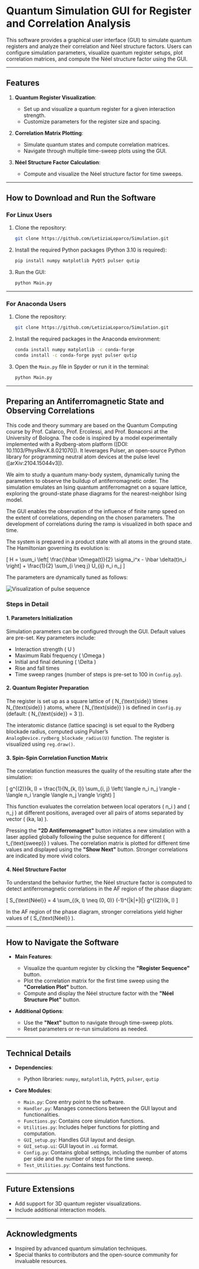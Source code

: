 # Quantum Simulation GUI for Register and Correlation Analysis

This software provides a graphical user interface (GUI) to simulate quantum registers and analyze their correlation and Néel structure factors. Users can configure simulation parameters, visualize quantum register setups, plot correlation matrices, and compute the Néel structure factor using the GUI.

---

## Features

1. **Quantum Register Visualization**:
   - Set up and visualize a quantum register for a given interaction strength.
   - Customize parameters for the register size and spacing.

2. **Correlation Matrix Plotting**:
   - Simulate quantum states and compute correlation matrices.
   - Navigate through multiple time-sweep plots using the GUI.

3. **Néel Structure Factor Calculation**:
   - Compute and visualize the Néel structure factor for time sweeps.

---

## How to Download and Run the Software

### For Linux Users

1. Clone the repository:
   ```bash
   git clone https://github.com/LetiziaLoparco/Simulation.git
   ```

2. Install the required Python packages (Python 3.10 is required):
   ```bash
   pip install numpy matplotlib PyQt5 pulser qutip
   ```

3. Run the GUI:
   ```bash
   python Main.py
   ```

---

### For Anaconda Users

1. Clone the repository:
   ```bash
   git clone https://github.com/LetiziaLoparco/Simulation.git
   ```

2. Install the required packages in the Anaconda environment:
   ```bash
   conda install numpy matplotlib -c conda-forge
   conda install -c conda-forge pyqt pulser qutip
   ```

3. Open the `Main.py` file in Spyder or run it in the terminal:
   ```bash
   python Main.py
   ```

---

## Preparing an Antiferromagnetic State and Observing Correlations

This code and theory summary are based on the Quantum Computing course by Prof. Calarco, Prof. Ercolessi, and Prof. Bonacorsi at the University of Bologna. The code is inspired by a model experimentally implemented with a Rydberg-atom platform ([DOI: 10.1103/PhysRevX.8.021070]). It leverages Pulser, an open-source Python library for programming neutral atom devices at the pulse level ([arXiv:2104.15044v3]).

We aim to study a quantum many-body system, dynamically tuning the parameters to observe the buildup of antiferromagnetic order. The simulation emulates an Ising quantum antiferromagnet on a square lattice, exploring the ground-state phase diagrams for the nearest-neighbor Ising model.

The GUI enables the observation of the influence of finite ramp speed on the extent of correlations, depending on the chosen parameters. The development of correlations during the ramp is visualized in both space and time.

The system is prepared in a product state with all atoms in the ground state. The Hamiltonian governing its evolution is:

\[ H = \sum_i \left[ \frac{\hbar \Omega(t)}{2} \sigma_i^x - \hbar \delta(t)n_i \right] + \frac{1}{2} \sum_{i \neq j} U_{ij} n_i n_j \]

The parameters are dynamically tuned as follows:

![Visualization of pulse sequence](images/Pulse_sequence.png)

### Steps in Detail

#### 1. Parameters Initialization

Simulation parameters can be configured through the GUI. Default values are pre-set. Key parameters include:
- Interaction strength \( U \)
- Maximum Rabi frequency \( \Omega \)
- Initial and final detuning \( \Delta \)
- Rise and fall times
- Time sweep ranges (number of steps is pre-set to 100 in `Config.py`).

#### 2. Quantum Register Preparation

The register is set up as a square lattice of \( N_{\text{side}} \times N_{\text{side}} \) atoms, where \( N_{\text{side}} \) is defined in `Config.py` (default: \( N_{\text{side}} = 3 \)).

The interatomic distance (lattice spacing) is set equal to the Rydberg blockade radius, computed using Pulser’s `AnalogDevice.rydberg_blockade_radius(U)` function. The register is visualized using `reg.draw()`.

#### 3. Spin-Spin Correlation Function Matrix

The correlation function measures the quality of the resulting state after the simulation:

\[ g^{(2)}(k, l) = \frac{1}{N_{k, l}} \sum_{i, j} \left( \langle n_i n_j \rangle - \langle n_i \rangle \langle n_j \rangle \right) \]

This function evaluates the correlation between local operators \( n_i \) and \( n_j \) at different positions, averaged over all pairs of atoms separated by vector \( (ka, la) \).

Pressing the **"2D Antiferromagnet"** button initiates a new simulation with a laser applied globally following the pulse sequence for different \( t_{\text{sweep}} \) values. The correlation matrix is plotted for different time values and displayed using the **"Show Next"** button. Stronger correlations are indicated by more vivid colors.

#### 4. Néel Structure Factor

To understand the behavior further, the Néel structure factor is computed to detect antiferromagnetic correlations in the AF region of the phase diagram:

\[ S_{\text{Néel}} = 4 \sum_{(k, l) \neq (0, 0)} (-1)^{|k|+|l|} g^{(2)}(k, l) \]

In the AF region of the phase diagram, stronger correlations yield higher values of \( S_{\text{Néel}} \).

---

## How to Navigate the Software

- **Main Features**:
  - Visualize the quantum register by clicking the **"Register Sequence"** button.
  - Plot the correlation matrix for the first time sweep using the **"Correlation Plot"** button.
  - Compute and display the Néel structure factor with the **"Néel Structure Plot"** button.

- **Additional Options**:
  - Use the **"Next"** button to navigate through time-sweep plots.
  - Reset parameters or re-run simulations as needed.

---

## Technical Details

- **Dependencies**:
  - Python libraries: `numpy`, `matplotlib`, `PyQt5`, `pulser`, `qutip`

- **Core Modules**:
  - `Main.py`: Core entry point to the software.
  - `Handler.py`: Manages connections between the GUI layout and functionalities.
  - `Functions.py`: Contains core simulation functions.
  - `Utilities.py`: Includes helper functions for plotting and computation.
  - `GUI_setup.py`: Handles GUI layout and design.
  - `GUI_setup.ui`: GUI layout in `.ui` format.
  - `Config.py`: Contains global settings, including the number of atoms per side and the number of steps for the time sweep.
  - `Test_Utilities.py`: Contains test functions.

---

## Future Extensions

- Add support for 3D quantum register visualizations.
- Include additional interaction models.

---

## Acknowledgments

- Inspired by advanced quantum simulation techniques.
- Special thanks to contributors and the open-source community for invaluable resources.

